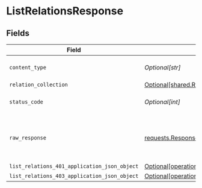 # ListRelationsResponse


## Fields

| Field                                                                                                                  | Type                                                                                                                   | Required                                                                                                               | Description                                                                                                            |
| ---------------------------------------------------------------------------------------------------------------------- | ---------------------------------------------------------------------------------------------------------------------- | ---------------------------------------------------------------------------------------------------------------------- | ---------------------------------------------------------------------------------------------------------------------- |
| `content_type`                                                                                                         | *Optional[str]*                                                                                                        | :heavy_check_mark:                                                                                                     | HTTP response content type for this operation                                                                          |
| `relation_collection`                                                                                                  | [Optional[shared.RelationCollection]](undefined/models/shared/relationcollection.md)                                   | :heavy_minus_sign:                                                                                                     | OK                                                                                                                     |
| `status_code`                                                                                                          | *Optional[int]*                                                                                                        | :heavy_check_mark:                                                                                                     | HTTP response status code for this operation                                                                           |
| `raw_response`                                                                                                         | [requests.Response](https://requests.readthedocs.io/en/latest/api/#requests.Response)                                  | :heavy_minus_sign:                                                                                                     | Raw HTTP response; suitable for custom response parsing                                                                |
| `list_relations_401_application_json_object`                                                                           | [Optional[operations.ListRelations401ApplicationJSON]](undefined/models/operations/listrelations401applicationjson.md) | :heavy_minus_sign:                                                                                                     | Unauthenticated                                                                                                        |
| `list_relations_403_application_json_object`                                                                           | [Optional[operations.ListRelations403ApplicationJSON]](undefined/models/operations/listrelations403applicationjson.md) | :heavy_minus_sign:                                                                                                     | Forbidden                                                                                                              |